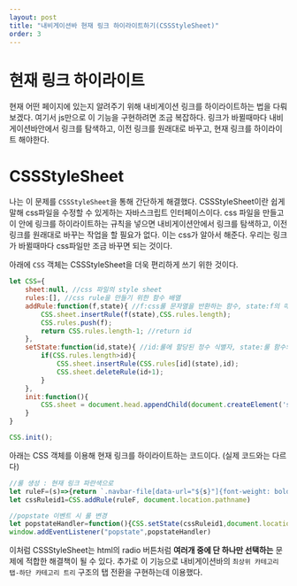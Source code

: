 ```yaml
---
layout: post
title: "내비게이션바 현재 링크 하이라이트하기(CSSStyleSheet)"
order: 3
---
```

# 현재 링크 하이라이트

현재 어떤 페이지에 있는지 알려주기 위해 내비게이션 링크를 하이라이트하는 법을 다뤄보겠다. 여기서 js만으로 이 기능을 구현하려면 조금 복잡하다. 링크가 바뀔때마다 내비게이션바안에서 링크를 탐색하고, 이전 링크를 원래대로 바꾸고, 현재 링크를 하이라이트 해야한다. 

# CSSStyleSheet

나는 이 문제를 `CSSStyleSheet`을 통해 간단하게 해결했다. CSSStyleSheet이란 쉽게 말해 css파일을 수정할 수 있게하는 자바스크립트 인터페이스이다. css 파일을 만들고 이 안에 링크를 하이라이트하는 규칙을 넣으면 내비게이션안에서 링크를 탐색하고, 이전 링크를 원래대로 바꾸는 작업을 할 필요가 없다. 이는 css가 알아서 해준다. 우리는 링크가 바뀔때마다 css파일만 조금 바꾸면 되는 것이다.

아래에 `CSS` 객체는 CSSStyleSheet을 더욱 편리하게 쓰기 위한 것이다.

```js
let CSS={
    sheet:null, //css 파일의 style sheet
    rules:[], //css rule을 만들기 위한 함수 배열
    addRule:function(f,state){ //f:css룰 문자열을 반환하는 함수, state:f의 매개변수
        CSS.sheet.insertRule(f(state),CSS.rules.length);
        CSS.rules.push(f);
        return CSS.rules.length-1; //return id
    },
    setState:function(id,state){ //id:룰에 할당된 정수 식별자, state:룰 함수의 매개변수 
        if(CSS.rules.length>id){
            CSS.sheet.insertRule(CSS.rules[id](state),id);
            CSS.sheet.deleteRule(id+1);
        }
    },
    init:function(){
        CSS.sheet = document.head.appendChild(document.createElement('style')).sheet;
    }
}

CSS.init();
```

아래는 CSS 객체를 이용해 현재 링크를 하이라이트하는 코드이다. (실제 코드와는 다르다)

```js
//룰 생성 : 현재 링크 파란색으로
let ruleF=(s)=>{return `.navbar-file[data-url="${s}"]{font-weight: bold;color:cornflowerblue;}`}
let cssRuleid1=CSS.addRule(ruleF, document.location.pathname)

//popstate 이벤트 시 룰 변경
let popstateHandler=function(){CSS.setState(cssRuleid1,document.location.pathname)}) 
window.addEventListener("popstate",popstateHandler) 
```
이처럼 CSSStyleSheet는 html의 radio 버튼처럼 **여러개 중에 단 하나만 선택하는** 문제에 적합한 해결책이 될 수 있다. 추가로 이 기능으로 내비게이션바의 `최상위 카테고리 탭-하단 카테고리 트리` 구조의 탭 전환을 구현하는데 이용했다.